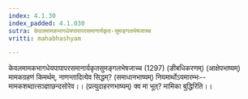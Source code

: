 ```yaml
---
index: 4.1.30
index_padded: 4.1.030
sutra: केवलमामकभागधेयपापापरसमानार्यकृत-सुमङ्गलभेषजाच्च
vritti: mahabhashyam

---
```

 केवलमामकभागधेयपापापरसमानार्यकृतसुमङ्गलभेषजाच्च (1297) (ङीबधिकरणम्) (आक्षेपभाष्यम्) मामकग्रहणं किमर्थम्, नाणन्तादित्येव सिद्धम्? (समाधानभाष्यम्) नियमार्थोऽयमारम्भः--मामकशब्दात्सञ्ज्ञाछन्दसोरेव।। (प्रत्युदाहरणभाष्यम्) क्व मा भूत्? मामिका बुद्धिरिति।। 